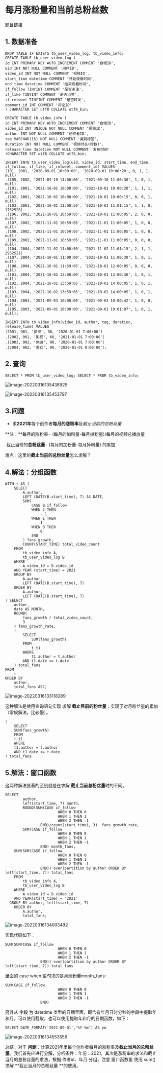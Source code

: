 # 每月涨粉量和当前总粉丝数

[题目链接](https://www.nowcoder.com/practice/d337c95650f640cca29c85201aecff84?tpId=268&tqId=2285069&ru=/exam/oj&qru=/ta/sql-factory-interview/question-ranking&sourceUrl=%2Fexam%2Foj%3Ftab%3DSQL%25E7%25AF%2587%26topicId%3D268)

## 1. 数据准备

```mysql
DROP TABLE IF EXISTS tb_user_video_log, tb_video_info;
CREATE TABLE tb_user_video_log (
id INT PRIMARY KEY AUTO_INCREMENT COMMENT '自增ID',
uid INT NOT NULL COMMENT '用户ID',
video_id INT NOT NULL COMMENT '视频ID',
start_time datetime COMMENT '开始观看时间',
end_time datetime COMMENT '结束观看时间',
if_follow TINYINT COMMENT '是否关注',
if_like TINYINT COMMENT '是否点赞',
if_retweet TINYINT COMMENT '是否转发',
comment_id INT COMMENT '评论ID'
) CHARACTER SET utf8 COLLATE utf8_bin;

CREATE TABLE tb_video_info (
id INT PRIMARY KEY AUTO_INCREMENT COMMENT '自增ID',
video_id INT UNIQUE NOT NULL COMMENT '视频ID',
author INT NOT NULL COMMENT '创作者ID',
tag VARCHAR(16) NOT NULL COMMENT '类别标签',
duration INT NOT NULL COMMENT '视频时长(秒数)',
release_time datetime NOT NULL COMMENT '发布时间'
)CHARACTER SET utf8 COLLATE utf8_bin;

INSERT INTO tb_user_video_log(uid, video_id, start_time, end_time, if_follow, if_like, if_retweet, comment_id) VALUES
(101, 2001, '2020-09-01 10:00:00', '2020-09-01 10:00:20', 0, 1, 1, null)
,(105, 2002, '2021-09-10 11:00:00', '2021-09-10 11:00:30', 1, 0, 1, null)
,(101, 2001, '2021-10-01 10:00:00', '2021-10-01 10:00:20', 1, 1, 1, null)
,(102, 2001, '2021-10-01 10:00:00', '2021-10-01 10:00:15', 0, 0, 1, null)
,(103, 2001, '2021-10-01 11:00:50', '2021-10-01 11:01:15', 1, 1, 0, 1732526)
,(106, 2002, '2021-10-01 10:59:05', '2021-10-01 11:00:05', 2, 0, 0, null)
,(107, 2002, '2021-11-01 10:59:05', '2021-11-01 11:00:05', 1, 0, 0, null)
,(108, 2002, '2021-11-01 10:59:05', '2021-11-01 11:00:05', 1, 0, 0, null)
,(109, 2002, '2021-11-01 10:59:05', '2021-11-01 11:00:05', 0, 0, 0, null)
,(104, 2004, '2021-11-02 11:00:50', '2021-11-02 11:01:15', 2, 1, 1, 2932521)
,(107, 2004, '2021-10-01 11:00:00', '2021-10-01 11:00:30', 1, 0, 1, null)
,(108, 2004, '2021-10-01 11:59:05', '2021-10-01 12:00:05', 0, 0, 0, null)
,(101, 2004, '2021-10-01 13:00:00', '2021-10-01 13:00:30', 1, 0, 1, null)
,(102, 2004, '2021-10-01 13:59:05', '2021-10-01 14:00:05', 1, 0, 1, null)
,(103, 2004, '2021-10-02 13:59:05', '2021-10-02 14:00:05', 1, 0, 1, null)
,(104, 2003, '2021-09-03 10:00:00', '2021-09-03 10:00:42', 1, 0, 0, null)
,(105, 2003, '2021-09-01 10:00:00', '2021-09-01 10:01:07', 1, 0, 1, null);

INSERT INTO tb_video_info(video_id, author, tag, duration, release_time) VALUES
(2001, 901, '影视', 30, '2020-01-01 7:00:00')
,(2002, 901, '影视', 60, '2021-01-01 7:00:00')
,(2003, 902, '旅游', 90, '2020-01-01 7:00:00')
,(2004, 902, '美女', 90, '2020-01-01 8:00:00');
```

## 2. 查询

```mysql
SELECT * FROM tb_user_video_log; SELECT * FROM tb_video_info;
```

![image-20220316135438925](https://s2.loli.net/2022/03/16/CrbDFcMLgAKkREI.png)

![image-20220316135453797](https://s2.loli.net/2022/03/16/akKeFhdc9YCRUsL.png)

## 3.问题

* 求**2021年**每个创作者**每月的涨粉率**及*截止当前的总粉丝量*

**注：**每月的涨粉率= (每月的加粉量-每月掉粉量)/每月的视频总播放量

​	   截止当前的**总粉丝量** : (每月的加粉量-每月掉粉量) 的累加

难点：这里的**截止当前的总粉丝量**怎么求解？

## 4.解法：分组函数

```mysql
WITH t AS (
	SELECT
		A.author,
		LEFT (DATE(B.start_time), 7) AS DATE,
		SUM(
			CASE B.if_follow
			WHEN 2 THEN
				- 1
			WHEN 1 THEN
				1
			WHEN 0 THEN
				0
			END
		) fans_growth,
		COUNT(START_TIME) total_video_count
	FROM
		tb_video_info A,
		tb_user_video_log B
	WHERE
		A.video_id = B.video_id
	AND YEAR (start_time) = 2021
	GROUP BY
		A.author,
		LEFT (DATE(B.start_time), 7)
	ORDER BY
		A.author,
		LEFT (DATE(B.start_time), 7)
) SELECT
	author,
	date AS MONTH,
	ROUND(
		fans_growth / total_video_count,
		3
	) fans_growth_rate,
	(
		SELECT
			SUM(fans_growth)
		FROM
			t t1
		WHERE
			t1.author = t.author
		AND t1.date <= t.date
	) total_fans
FROM
	t
ORDER BY
	author,
	total_fans ASC;
```

![image-20220316133118289](https://s2.loli.net/2022/03/16/9UpiRFVgmShjqCv.png)

这种解法是使用查询语句实现 求解 **截止目前的粉丝量**：实现了对月粉丝量的累加（常规解法，比较慢）。

```mysql
(
    SELECT
    SUM(fans_growth)
    FROM
    t t1
    WHERE
    t1.author = t.author
    AND t1.date <= t.date
) total_fans
```



## 5.解法：窗口函数

这两种解法显著的区别就是在求解 **截止当前总粉丝量**时的不同。

```mysql
SELECT
		author,
		left(start_time, 7) month,
		ROUND(SUM(CASE if_follow
						WHEN 0 THEN 0
						WHEN 1 THEN 1
						WHEN 2 THEN -1
				END)/count(start_time), 3)  fans_growth_rate,
		SUM(CASE if_follow
						WHEN 0 THEN 0
						WHEN 1 THEN 1
						WHEN 2 THEN -1
				END) month_fans,
    SUM(SUM(CASE if_follow
						WHEN 0 THEN 0
						WHEN 1 THEN 1
						WHEN 2 THEN -1
				END)) over(partition by author ORDER BY left(start_time, 7)) total_fans
	FROM
		tb_video_info A,
		tb_user_video_log B
	WHERE
		A.video_id = B.video_id
	AND YEAR(start_time) = '2021'
  GROUP BY author, left(start_time, 7)
	ORDER BY
		A.author,
		total_fans;
```

![image-20220316134003492](https://s2.loli.net/2022/03/16/Xxq1OaHgZGfwyQD.png)

实现代码如下：

```mysql
SUM(SUM(CASE if_follow
						WHEN 0 THEN 0
						WHEN 1 THEN 1
						WHEN 2 THEN -1
				END)) over(partition by author ORDER BY left(start_time, 7)) total_fans
```

里面的 case when 语句求的是月涨粉量month_fans:

```mysql
SUM(CASE if_follow
						WHEN 0 THEN 0
						WHEN 1 THEN 1
						WHEN 2 THEN -1
				END)
```

另外从 字段 为 datetime 类型的日期里面，即含有年月日时分秒的字段中提取年和月，可以使用截取，也可以使用提取年和月的日期函数，如下：

```mysql
SELECT DATE_FORMAT('2021-09-01','%Y-%m') AS ym
```

![image-20220316134553556](https://s2.loli.net/2022/03/16/4D8sd7X9BnR3ir1.png)

总结：对于 **问题**：计算2021年里每个创作者每月的涨粉率及**截止当月的总粉丝量**。我们首先应进行分解，分析条件：年份：2021，其次是涨粉率的求法和截止当月的总粉丝量的求法，根据 作者id、年月 分组，注意 窗口函数里 使用 sum() 求解 **截止当月的总粉丝量 **的使用。

